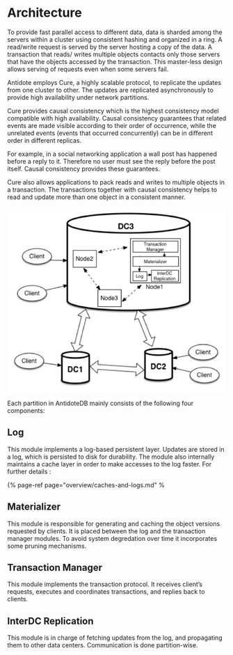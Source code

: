 # Architecture

To provide fast parallel access to different data, data is sharded among the servers within a cluster using consistent hashing and organized in a ring. A read/write request is served by the server hosting a copy of the data. A transaction that reads/ writes multiple objects contacts only those servers that have the objects accessed by the transaction. This master-less design allows serving of requests even when some servers fail.

Antidote employs Cure, a highly scalable protocol, to replicate the updates from one cluster to other. The updates are replicated asynchronously to provide high availability under network partitions.

Cure provides causal consistency which is the highest consistency model compatible with high availability. Causal consistency guarantees that related events are made visible according to their order of occurrence, while the unrelated events \(events that occurred concurrently\) can be in different order in different replicas.

For example, in a social networking application a wall post has happened before a reply to it. Therefore no user must see the reply before the post itself. Causal consistency provides these guarantees.

Cure also allows applications to pack reads and writes to multiple objects in a transaction. The transactions together with causal consistency helps to read and update more than one object in a consistent manner.

![](../.gitbook/assets/architecture.png)

Each partition in AntidoteDB mainly consists of the following four components:

## Log

This module implements a log-based persistent layer. Updates are stored in a log, which is persisted to disk for durability. The module also internally maintains a cache layer in order to make accesses to the log faster. For further details :

{% page-ref page="overview/caches-and-logs.md" %

## Materializer

This module is responsible for generating and caching the object versions requested by clients. It is placed between the log and the transaction manager modules. To avoid system degredation over time it incorporates some pruning mechanisms.

## Transaction Manager

This module implements the transaction protocol. It receives client’s requests, executes and coordinates transactions, and replies back to clients.

## InterDC Replication

This module is in charge of fetching updates from the log, and propagating them to other data centers. Communication is done partition-wise.

